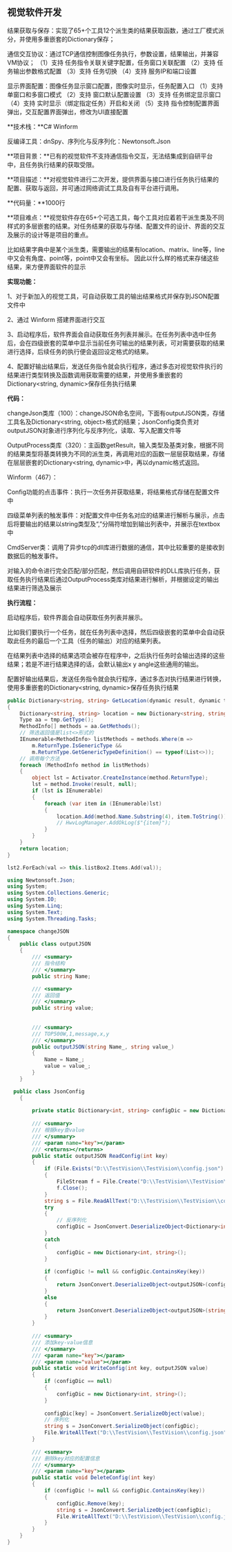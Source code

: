 ## 视觉软件开发

结果获取与保存：实现了65+个工具12个派生类的结果获取函数，通过工厂模式派分，并使用多重嵌套的Dictionary保存；

通信交互协议：通过TCP通信控制图像任务执行，参数设置，结果输出，并兼容VM协议；
（1）支持 任务指令关联关键字配置，任务窗口关联配置
（2）支持 任务输出参数格式配置
（3）支持 任务切换
（4）支持 服务IP和端口设置

显示界面配置：图像任务显示窗口配置，图像实时显示，任务配置入口
（1）支持 单窗口和多窗口模式
（2）支持 窗口默认配置设置
（3）支持 任务绑定显示窗口
（4）支持 实时显示（绑定指定任务）开启和关闭
（5）支持 指令控制配置界面弹出，交互配置界面弹出，修改为UI直接配置





**技术栈：**C# Winform 

反编译工具：dnSpy、序列化与反序列化：Newtonsoft.Json

**项目背景：**已有的视觉软件不支持通信指令交互，无法结集成到自研平台中，且任务执行结果的获取受限。

**项目描述：**对视觉软件进行二次开发，提供界面与接口进行任务执行结果的配置、获取与返回，并可通过网络调试工具及自有平台进行调用。

**代码量：**1000行

**项目难点：**视觉软件存在65+个可选工具，每个工具对应着若干派生类及不同样式的多层嵌套的结果。对任务结果的获取与存储、配置文件的设计、界面的交互及展示的设计等是项目的重点。

比如结果字典中是某个派生类，需要输出的结果有location、matrix、line等，line中又会有角度、point等，point中又会有坐标。
因此以什么样的格式来存储这些结果，来方便界面软件的显示

**实现功能：**

1、对于新加入的视觉工具，可自动获取工具的输出结果格式并保存到JSON配置文件中

2、通过 Winform 搭建界面进行交互

3、启动程序后，软件界面会自动获取任务列表并展示。在任务列表中选中任务后，会在四级嵌套的菜单中显示当前任务可输出的结果列表，可对需要获取的结果进行选择，后续任务的执行便会返回设定格式的结果。 

4、配置好输出结果后，发送任务指令就会执行程序，通过多态对视觉软件执行的结果进行类型转换及函数调用获取需要的结果，并使用多重嵌套的Dictionary<string, dynamic>保存任务执行结果



**代码：**

changeJson类库（100）：changeJSON命名空间，下面有outputJSON类，存储工具名及Dictionary<string, object>格式的结果；JsonConfig类负责对outputJSON对象进行序列化与反序列化，读取、写入配置文件等

OutputProcess类库（320）：主函数getResult，输入类型及基类对象，根据不同的结果类型将基类转换为不同的派生类，再调用对应的函数一层层获取结果，存储在层层嵌套的Dictionary<string, dynamic>中，再以dynamic格式返回。

Winform（467）：

Config功能的点击事件：执行一次任务并获取结果，将结果格式存储在配置文件中

四级菜单列表的触发事件：对配置文件中任务名对应的结果进行解析与展示，点击后将要输出的结果以string类型及“,”分隔符增加到输出列表中，并展示在textbox中

CmdServer类：调用了异步tcp的dll库进行数据的通信，其中比较重要的是接收到数据后的触发事件。

对输入的命令进行完全匹配/部分匹配，然后调用自研软件的DLL库执行任务，获取任务执行结果后通过OutputProcess类库对结果进行解析，并根据设定的输出结果进行筛选及展示

**执行流程：**

启动程序后，软件界面会自动获取任务列表并展示。

比如我们要执行一个任务，就在任务列表中选择，然后四级嵌套的菜单中会自动获取此任务的最后一个工具（任务的输出）对应的结果列表。

在结果列表中选择的结果选项会被存在程序中，之后执行任务时会输出选择的这些结果；若是不进行结果选择的话，会默认输出x y angle这些通用的输出。

配置好输出结果后，发送任务指令就会执行程序，通过多态对执行结果进行转换，使用多重嵌套的Dictionary<string, dynamic>保存任务执行结果





```c#
public Dictionary<string, string> GetLocation(dynamic result, dynamic tmp)
{
    Dictionary<string, string> location = new Dictionary<string, string>();
    Type aa = tmp.GetType();
    MethodInfo[] methods = aa.GetMethods();
    // 筛选返回值是list<>形式的
    IEnumerable<MethodInfo> listMethods = methods.Where(m =>
        m.ReturnType.IsGenericType &&
        m.ReturnType.GetGenericTypeDefinition() == typeof(List<>));
    // 调用每个方法
    foreach (MethodInfo method in listMethods)
    {
        object lst = Activator.CreateInstance(method.ReturnType);
        lst = method.Invoke(result, null);
        if (lst is IEnumerable)
        {
            foreach (var item in (IEnumerable)lst)
            {
                location.Add(method.Name.Substring(4), item.ToString());
                // HwvLogManager.AddOkLog($"{item}");
            }
        }
    }
    return location;
}
```



```c++
lst2.ForEach(val => this.listBox2.Items.Add(val)); 
```



```c#
using Newtonsoft.Json;
using System;
using System.Collections.Generic;
using System.IO;
using System.Linq;
using System.Text;
using System.Threading.Tasks;

namespace changeJSON
{
    public class outputJSON
    {
        /// <summary>
        /// 指令结构
        /// </summary>
        public string Name;

        /// <summary>
        /// 返回值
        /// </summary>
        public string value;
        
        
        /// <summary>
        /// TOP500W,1,message,x,y
        /// </summary>
        public outputJSON(string Name_, string value_)
        {
            Name = Name_;
            value = value_;
        }
    }

  public class JsonConfig
    {
 
        private static Dictionary<int, string> configDic = new Dictionary<int, string>();
 
        /// <summary>
        /// 根据key查value
        /// </summary>
        /// <param name="key"></param>
        /// <returns></returns>
        public static outputJSON ReadConfig(int key)
        {
            if (File.Exists("D:\\TestVision\\TestVision\\config.json") == false)//如果不存在就创建file文件夹
            {
                FileStream f = File.Create("D:\\TestVision\\TestVision\\config.json");
                f.Close();
            }
            string s = File.ReadAllText("D:\\TestVision\\TestVision\\config.json");
            try
            {
                // 反序列化
                configDic = JsonConvert.DeserializeObject<Dictionary<int, string>>(s);
            }
            catch
            {
                configDic = new Dictionary<int, string>();
            }
 
            if (configDic != null && configDic.ContainsKey(key))
            {
                return JsonConvert.DeserializeObject<outputJSON>(configDic[key]);
            }
            else
            {
                return JsonConvert.DeserializeObject<outputJSON>(string.Empty);
            }
        }
 
        /// <summary>
        /// 添加key-value信息
        /// </summary>
        /// <param name="key"></param>
        /// <param name="value"></param>
        public static void WriteConfig(int key, outputJSON value)
        {
            if (configDic == null)
            {
                configDic = new Dictionary<int, string>();
            }
            
            configDic[key] = JsonConvert.SerializeObject(value);
            // 序列化
            string s = JsonConvert.SerializeObject(configDic);
            File.WriteAllText("D:\\TestVision\\TestVision\\config.json", s);
        }
 
        /// <summary>
        /// 删除key对应的配置信息
        /// </summary>
        /// <param name="key"></param>
        public static void DeleteConfig(int key)
        {
            if (configDic != null && configDic.ContainsKey(key))
            {
                configDic.Remove(key);
                string s = JsonConvert.SerializeObject(configDic);
                File.WriteAllText("D:\\TestVision\\TestVision\\config.json", s);
            }
        }
    }
}
```
